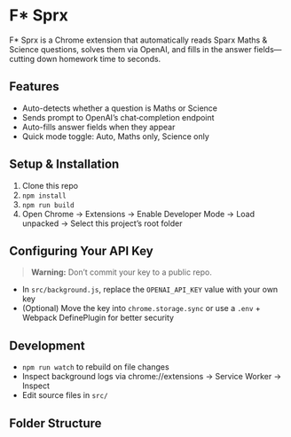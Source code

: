 # F* Sprx

F* Sprx is a Chrome extension that automatically reads Sparx Maths & Science questions, solves them via OpenAI, and fills in the answer fields—cutting down homework time to seconds.

## Features

- Auto-detects whether a question is Maths or Science  
- Sends prompt to OpenAI’s chat‐completion endpoint  
- Auto-fills answer fields when they appear  
- Quick mode toggle: Auto, Maths only, Science only  

## Setup & Installation

1. Clone this repo  
2. `npm install`  
3. `npm run build`  
4. Open Chrome → Extensions → Enable Developer Mode → Load unpacked → Select this project’s root folder  

## Configuring Your API Key

> **Warning:** Don’t commit your key to a public repo.  

- In `src/background.js`, replace the `OPENAI_API_KEY` value with your own key  
- (Optional) Move the key into `chrome.storage.sync` or use a `.env` + Webpack DefinePlugin for better security  

## Development

- `npm run watch` to rebuild on file changes  
- Inspect background logs via chrome://extensions → Service Worker → Inspect  
- Edit source files in `src/`

## Folder Structure

